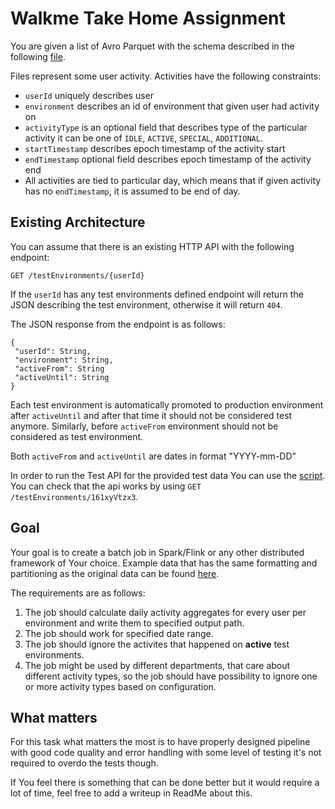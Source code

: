 # Walkme Take Home Assignment

You are given a list of Avro Parquet with the schema described in the following [file](schema.avsc).

Files represent some user activity. Activities have the following constraints:

* `userId` uniquely describes user
* `environment` describes an id of environment that given user had activity on
* `activityType` is an optional field that describes type of the particular activity it can be one of `IDLE`, `ACTIVE`, `SPECIAL`, `ADDITIONAL`.
* `startTimestamp` describes epoch timestamp of the activity start
* `endTimestamp` optional field describes epoch timestamp of the activity end
* All activities are tied to particular day, which means that if given activity has no `endTimestamp`, it is assumed to be end of day.

## Existing Architecture

You can assume that there is an existing HTTP API with the following endpoint:
```agsl
GET /testEnvironments/{userId}
```
If the `userId` has any test environments defined endpoint will return the JSON describing the test environment, otherwise it will return `404`. 

The JSON response from the endpoint is as follows:
```
{
 "userId": String,
 "environment": String,
 "activeFrom": String
 "activeUntil": String
}
```
Each test environment is automatically promoted to production environment after `activeUntil` and after that time it should not be considered test anymore. Similarly, before `activeFrom` environment should not be considered as test environment.

Both `activeFrom` and `activeUntil` are dates in format "YYYY-mm-DD"

In order to run the Test API for the provided test data You can use the [script](start-api.sh). You can check that the api works by using `GET /testEnvironments/161xyVtzx3`.
## Goal

Your goal is to create a batch job in Spark/Flink or any other distributed framework of Your choice. Example data that has the same formatting and partitioning as the original data can be found [here](data). 

The requirements are as follows:
1. The job should calculate daily activity aggregates for every user per environment and write them to specified output path.
2. The job should work for specified date range.
2. The job should ignore the activites that happened on **active** test environments.
3. The job might be used by different departments, that care about different activity types, so the job should have possibility to ignore one or more activity types based on configuration.


## What matters

For this task what matters the most is to have properly designed pipeline with good code quality and error handling with some level of testing it's not required to overdo the tests though. 

If You feel there is something that can be done better but it would require a lot of time, feel free to add a writeup in ReadMe about this.